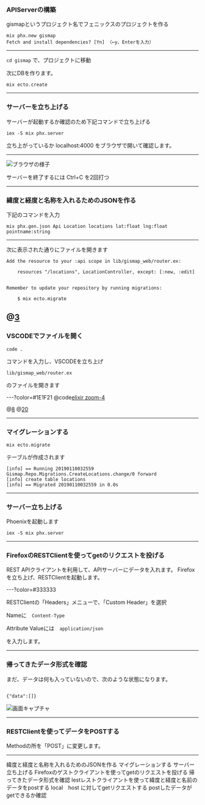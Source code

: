 ### APIServerの構築

gismapというプロジェクト名でフェニックスのプロジェクトを作る

```
mix phx.new gismap
Fetch and install dependencies? [Yn] （←y、Enterを入力）
```

---

```cd gismap```
で、プロジェクトに移動

次にDBを作ります。
```
mix ecto.create
```
---

### サーバーを立ち上げる
サーバーが起動するか確認のため下記コマンドで立ち上げる
```
iex -S mix phx.server
```
立ち上がっているか
localhost:4000
をブラウザで開いて確認します。

---

![ブラウザの様子](template/Building-APIServer/1-terminal.png)

サーバーを終了するには
Ctrl+C を2回打つ

---
### 緯度と経度と名称を入れるためのJSONを作る
下記のコマンドを入力
```
mix phx.gen.json Api Location locations lat:float lng:float pointname:string
```
---

次に表示された通りにファイルを開きます

```
Add the resource to your :api scope in lib/gismap_web/router.ex:

    resources "/locations", LocationController, except: [:new, :edit]


Remember to update your repository by running migrations:

    $ mix ecto.migrate
```

@[3](ファイルに追加するのでコピーしておきます。)
---
### VSCODEでファイルを開く

```
code .
```
コマンドを入力し、VSCODEを立ち上げ

```
lib/gismap_web/router.ex
```

のファイルを開きます

---?color=#1E1F21
@code[elixir zoom-4](template/src/elixir/router.ex)

@[8](コメントアウトする)
@[20](ここに先ほどコピーした内容をペーストします)

---
### マイグレーションする

```
mix ecto.migrate
```

テーブルが作成されます

```
[info] == Running 20190110032559 Gismap.Repo.Migrations.CreateLocations.change/0 forward
[info] create table locations
[info] == Migrated 20190110032559 in 0.0s
```

---
### サーバー立ち上げる

Phoenixを起動します

```
iex -S mix phx.server
```

---
### FirefoxのRESTClientを使ってgetのリクエストを投げる

REST APIクライアントを利用して、APIサーバーにデータを入れます。
Firefoxを立ち上げ、RESTClientを起動します。

---?color=#333333

RESTClientの「Headers」メニューで、「Custom Header」を選択

Nameに　``` Content-Type ```

Attribute Valueには　``` application/json ```

を入力します。

---
### 帰ってきたデータ形式を確認

まだ、データは何も入っていないので、次のような状態になります。

```

{"data":[]}

```

![画面キャプチャ]()

---
### RESTClientを使ってデータをPOSTする

Methodの所を「POST」に変更します。



---
緯度と経度と名称を入れるためのJSONを作る
 マイグレーションする
 サーバー立ち上げる
Firefoxのゲストクライアントを使ってgetのリクエストを投げる
帰ってきたデータ形式を確認
lestレストクライアントを使って緯度と経度と名前のデータをpostする
local　host に対してgetリクエストする
postしたデータがgetできるか確認


